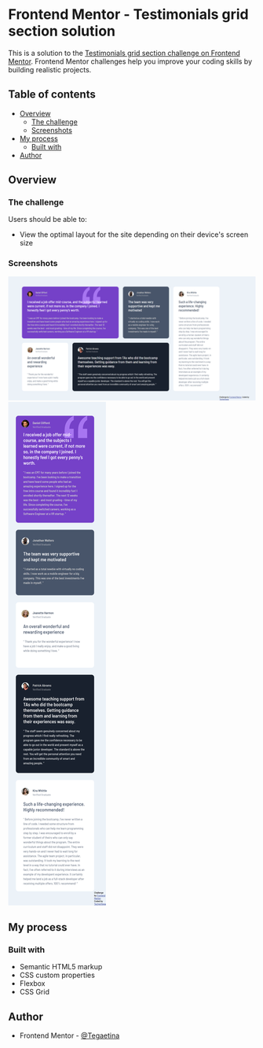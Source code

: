 # Frontend Mentor - Testimonials grid section solution

This is a solution to the [Testimonials grid section challenge on Frontend Mentor](https://www.frontendmentor.io/challenges/testimonials-grid-section-Nnw6J7Un7). Frontend Mentor challenges help you improve your coding skills by building realistic projects. 

## Table of contents

- [Overview](#overview)
  - [The challenge](#the-challenge)
  - [Screenshots](#screenshots)
- [My process](#my-process)
  - [Built with](#built-with)
- [Author](#author)

## Overview

### The challenge

Users should be able to:

- View the optimal layout for the site depending on their device's screen size

### Screenshots

![](./result/testi.pc.png)
![](./result/testi.mobile.png)






## My process

### Built with

- Semantic HTML5 markup
- CSS custom properties
- Flexbox
- CSS Grid


## Author

- Frontend Mentor - [@Tegaetina](https://www.frontendmentor.io/profile/Tegaetina)


